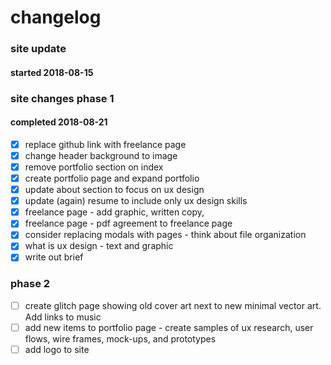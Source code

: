 # changelog

### site update
#### started 2018-08-15

### site changes phase 1
#### completed 2018-08-21
- [x] replace github link with freelance page
- [x] change header background to image
- [x] remove portfolio section on index
- [x] create portfolio page and expand portfolio
- [x] update about section to focus on ux design
- [x] update (again) resume to include only ux design skills
- [x] freelance page - add graphic, written copy,
- [x] freelance page - pdf agreement to freelance page
- [x] consider replacing modals with pages - think about file organization
- [x] what is ux design - text and graphic
- [x] write out brief

### phase 2
- [ ] create glitch page showing old cover art next to new minimal vector art. Add links to music
- [ ] add new items to portfolio page - create samples of ux research, user flows, wire frames, mock-ups, and prototypes
- [ ] add logo to site
